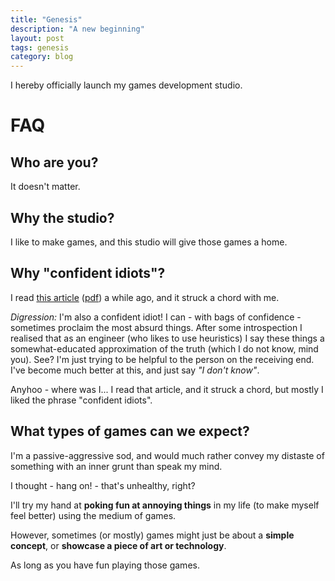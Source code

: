 ```yaml
---
title: "Genesis"
description: "A new beginning"
layout: post
tags: genesis
category: blog
---
```


I hereby officially launch my games development studio.

# FAQ

## Who are you?

It doesn't matter.

## Why the studio?

I like to make games, and this studio will give those games a home.

## Why "confident idiots"?

I read [this article](https://psmag.com/social-justice/confident-idiots-92793) ([pdf](/assets/confident-idiots.pdf)) a while ago, and it struck a chord with me.

*Digression:* I'm also a confident idiot! I can - with bags of confidence - sometimes proclaim the most absurd things. After some introspection I realised that as an engineer (who likes to use heuristics) I say these things a somewhat-educated approximation of the truth (which I do not know, mind you). See? I'm just trying to be helpful to the person on the receiving end. I've become much better at this, and just say *"I don't know"*.

Anyhoo - where was I... I read that article, and it struck a chord, but mostly I liked the phrase "confident idiots".

## What types of games can we expect?

I'm a passive-aggressive sod, and would much rather convey my distaste of something with an inner grunt than speak my mind.

I thought - hang on! - that's unhealthy, right?

I'll try my hand at **poking fun at annoying things** in my life (to make myself feel better) using the medium of games.

However, sometimes (or mostly) games might just be about a **simple concept**, or **showcase a piece of art or technology**.

As long as you have fun playing those games.
